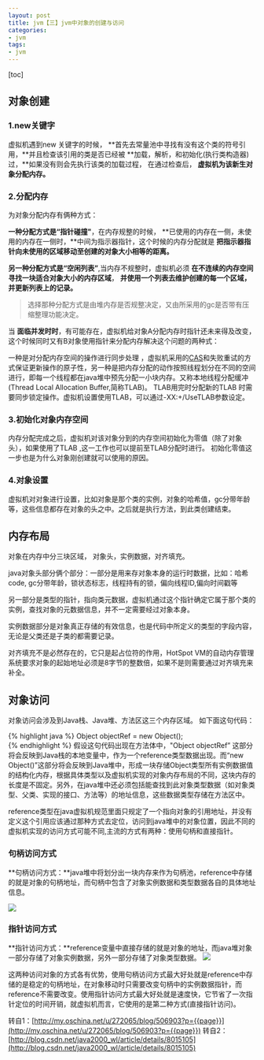 ```yaml
---
layout: post
title: jvm【三】jvm中对象的创建与访问
categories:
- jvm
tags:
- jvm
---
```

[toc]

## 对象创建
### 1.new关键字
虚拟机遇到new 关键字的时候， **首先去常量池中寻找有没有这个类的符号引用，**并且检查该引用的类是否已经被 **加载，解析，和初始化(执行类构造器)过，**如果没有则会先执行该类的加载过程， 在通过检查后， **虚拟机为该新生对象分配内存。**
### 2.分配内存
为对象分配内存有俩种方式： 

**一种分配方式是“指针碰撞"**，在内存规整的时候， **已使用的内存在一侧，未使用的内存在一侧时，**中间为指示器指针，这个时候的内存分配就是 **把指示器指针向未使用的区域移动至创建的对象大小相等的距离。**

**另一种分配方式是“空闲列表”**,当内存不规整时，虚拟机必须 **在不连续的内存空间寻找一块适合对象大小的内存区域**， **并使用一个列表去维护创建的每一个区域，并更新列表上的记录。**

>选择那种分配方式是由堆内存是否规整决定，又由所采用的gc是否带有压缩整理功能决定。

当 **面临并发时时**，有可能存在，虚拟机给对象A分配内存时指针还未来得及改变，这个时候同时又有B对象使用指针来分配内存解决这个问题的两种式：

一种是对分配内存空间的操作进行同步处理 ，虚拟机采用的[CAS](http://www.blogjava.net/xylz/archive/2010/07/04/325206.html)和失败重试的方式保证更新操作的原子性，另一种是把内存分配的动作按照线程划分在不同的空间进行，即每一个线程都在java堆中预先分配一小块内存。又称本地线程分配缓冲(Thread Local Allocation Buffer,简称TLAB)。 TLAB用完时分配新的TLAB  时需要同步锁定操作。虚拟机设置使用TLAB，可以通过-XX:+/UseTLAB参数设定。

### 3.初始化对象内存空间
内存分配完成之后，虚拟机对该对象分到的内存空间初始化为零值（除了对象头），如果使用了TLAB ,这一工作也可以提前至TLAB分配时进行。 初始化零值这一步也是为什么对象刚创建就可以使用的原因。

### 4.对象设置

虚拟机对对象进行设置，比如对象是那个类的实例，对象的哈希值，gc分带年龄等，这些信息都存在对象的头之中。之后就是执行<init>方法，到此类创建结束。

## 内存布局
对象在内存中分三块区域， 对象头，实例数据，对齐填充。

java对象头部分俩个部分：一部分是用来存对象本身的运行时数据，比如：哈希code, gc分带年龄，锁状态标志，线程持有的锁，偏向线程ID,偏向时间戳等

另一部分是类型的指针，指向类元数据，虚拟机通过这个指针确定它属于那个类的实例，查找对象的元数据信息，并不一定需要经过对象本身。

实例数据部分是对象真正存储的有效信息，也是代码中所定义的类型的字段内容，无论是父类还是子类的都需要记录。

对齐填充不是必然存在的，它只是起占位符的作用，HotSpot VM的自动内存管理系统要求对象的起始地址必须是8字节的整数倍，如果不是则需要通过对齐填充来补全。
## 对象访问
对象访问会涉及到Java栈、Java堆、方法区这三个内存区域。
如下面这句代码：

{% highlight java %}
Object objectRef = new Object();  
{% endhighlight %}
假设这句代码出现在方法体中，"Object objectRef” 这部分将会反映到Java栈的本地变量中，作为一个reference类型数据出现。而“new Object()”这部分将会反映到Java堆中，形成一块存储Object类型所有实例数据值的结构化内存，根据具体类型以及虚拟机实现的对象内存布局的不同，这块内存的长度是不固定。另外，在java堆中还必须包括能查找到此对象类型数据（如对象类型、父类、实现的接口、方法等）的地址信息，这些数据类型存储在方法区中。
      
reference类型在java虚拟机规范里面只规定了一个指向对象的引用地址，并没有定义这个引用应该通过那种方式去定位，访问到java堆中的对象位置，因此不同的虚拟机实现的访问方式可能不同,主流的方式有两种：使用句柄和直接指针。

### 句柄访问方式
**句柄访问方式：**java堆中将划分出一块内存来作为句柄池，reference中存储的就是对象的句柄地址，而句柄中包含了对象实例数据和类型数据各自的具体地址信息。

<img src="http://img.my.csdn.net/uploads/201209/26/1348659242_7055.jpg"></img>
### 指针访问方式
**指针访问方式：**reference变量中直接存储的就是对象的地址，而java堆对象一部分存储了对象实例数据，另外一部分存储了对象类型数据。
<img src="http://img.my.csdn.net/uploads/201209/26/1348658605_5211.jpg"></img>

这两种访问对象的方式各有优势，使用句柄访问方式最大好处就是reference中存储的是稳定的句柄地址，在对象移动时只需要改变句柄中的实例数据指针，而reference不需要改变。使用指针访问方式最大好处就是速度快，它节省了一次指针定位的时间开销，就虚拟机而言，它使用的是第二种方式(直接指针访问)。

转自1：[http://my.oschina.net/u/272065/blog/506903?p={{page}}](http://my.oschina.net/u/272065/blog/506903?p={{page}})
转自2：[http://blog.csdn.net/java2000_wl/article/details/8015105](http://blog.csdn.net/java2000_wl/article/details/8015105)

